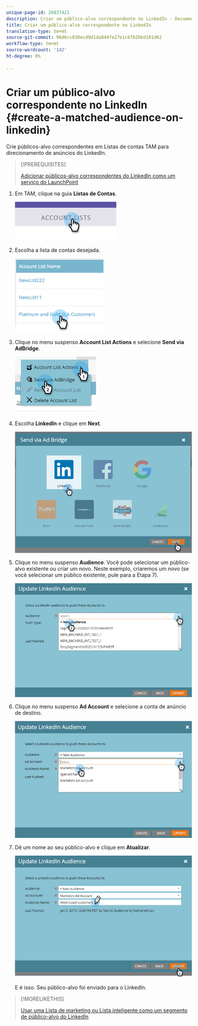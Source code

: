 ```yaml
---
unique-page-id: 26837421
description: Criar um público-alvo correspondente no LinkedIn - Documentos do Marketo - Documentação do produto
title: Criar um público-alvo correspondente no LinkedIn
translation-type: tm+mt
source-git-commit: 96d6cc030ecd9d1da844fe27e1c6f62bbd181d62
workflow-type: tm+mt
source-wordcount: '142'
ht-degree: 0%

---
```



# Criar um público-alvo correspondente no LinkedIn {#create-a-matched-audience-on-linkedin}

Crie públicos-alvo correspondentes em Listas de contas TAM para direcionamento de anúncios do LinkedIn.

>[!PREREQUISITES]
>
>[Adicionar públicos-alvo correspondentes do LinkedIn como um serviço do LaunchPoint](/help/marketo/product-docs/demand-generation/ad-network-integrations/add-linkedin-matched-audiences-as-a-launchpoint-service.md)

1. Em TAM, clique na guia **Listas de Contas**.

   ![](assets/one-1.png)

1. Escolha a lista de contas desejada.

   ![](assets/two.png)

1. Clique no menu suspenso **Account List Actions** e selecione **Send via AdBridge**.

   ![](assets/three-1.png)

1. Escolha **LinkedIn** e clique em **Next**.

   ![](assets/four-1.png)

1. Clique no menu suspenso **Audience**. Você pode selecionar um público-alvo existente ou criar um novo. Neste exemplo, criaremos um novo (se você selecionar um público existente, pule para a Etapa 7).

   ![](assets/five-1.png)

1. Clique no menu suspenso **Ad Account** e selecione a conta de anúncio de destino.

   ![](assets/six-1.png)

1. Dê um nome ao seu público-alvo e clique em **Atualizar**.

   ![](assets/seven.png)

   E é isso. Seu público-alvo foi enviado para o LinkedIn.

>[!MORELIKETHIS]
>
>[Usar uma Lista de marketing ou Lista inteligente como um segmento de público-alvo do LinkedIn](/help/marketo/product-docs/demand-generation/social/social-functions/use-a-marketo-list-or-smart-list-as-a-linkedin-audience-segment.md)
